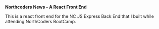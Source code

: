 **Northcoders News - A React Front End**

This is a react front end for the NC JS Express Back End that I built while attending NorthCoders BootCamp.
